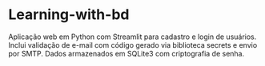# Learning-with-bd
Aplicação web em Python com Streamlit para cadastro e login de usuários. Inclui validação de e-mail com código gerado via biblioteca secrets e envio por SMTP. Dados armazenados em SQLite3 com criptografia de senha.
